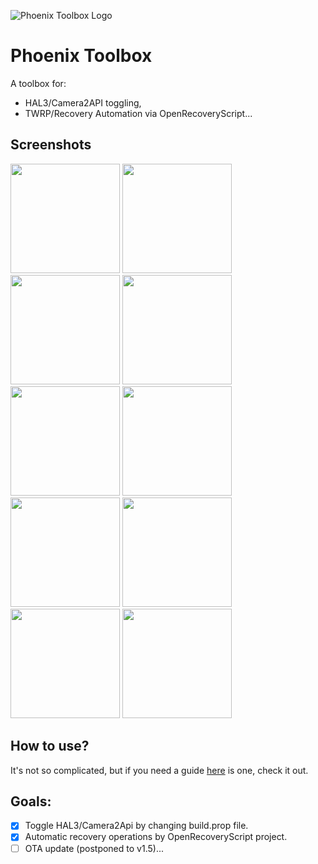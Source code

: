 ![Phoenix Toolbox Logo](https://github.com/atahabaki/shamrock-toolbox/blob/main/images/shamrock-toolbox.big.svg?raw=true)

# Phoenix Toolbox

A toolbox for:

- HAL3/Camera2API toggling,
- TWRP/Recovery Automation via OpenRecoveryScript...

## Screenshots

<img src="https://github.com/atahabaki/shamrock-toolbox/blob/main/images/dark-keyboard.jpg?raw=true" width="175px"/> <img src="https://github.com/atahabaki/shamrock-toolbox/blob/main/images/white-dialog.jpg?raw=true" width="175px"/> <img src="https://github.com/atahabaki/shamrock-toolbox/blob/main/images/dark-dialog.jpg?raw=true" width="175px"/> <img src="https://github.com/atahabaki/shamrock-toolbox/blob/main/images/white-menu.jpg?raw=true" width="175px"/> <img src="https://github.com/atahabaki/shamrock-toolbox/blob/main/images/dark-menu.jpg?raw=true" width="175px"/> <img src="https://github.com/atahabaki/shamrock-toolbox/blob/main/images/white-plain.jpg?raw=true" width="175px"/> <img src="https://github.com/atahabaki/shamrock-toolbox/blob/main/images/dark-plain.jpg?raw=true" width="175px"/> <img src="https://github.com/atahabaki/shamrock-toolbox/blob/main/images/white-spinner.jpg?raw=true" width="175px"/> <img src="https://github.com/atahabaki/shamrock-toolbox/blob/main/images/dark-spinner.jpg?raw=true" width="175px"/> <img src="https://github.com/atahabaki/shamrock-toolbox/blob/main/images/widget.jpg?raw=true" width="175px"/>

## How to use?

It's not so complicated, but if you need a guide [here](https://github.com/atahabaki/shamrock-toolbox/wiki/How-to-use%3F)
is one, check it out.

## Goals:

- [x] Toggle HAL3/Camera2Api by changing build.prop file.
- [x] Automatic recovery operations by OpenRecoveryScript project.
- [ ] OTA update (postponed to v1.5)...
